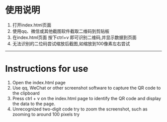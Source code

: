 # 使用说明

1.  打开index.html页面
2.  使用qq、微信或其他截图软件截取二维码到剪贴板
3.  在index.html页面 按下ctrl+v 即可识别二维码,并显示数据到页面
4.  无法识别的二位码尝试缩放后截图,如缩放到100像素左右尝试 



------------

# Instructions for use

1. Open the index.html page
2. Use qq, WeChat or other screenshot software to capture the QR code to the clipboard
3. Press ctrl + v on the index.html page to identify the QR code and display the data to the page.
4. Unrecognized two-digit code try to zoom the screenshot, such as zooming to around 100 pixels try